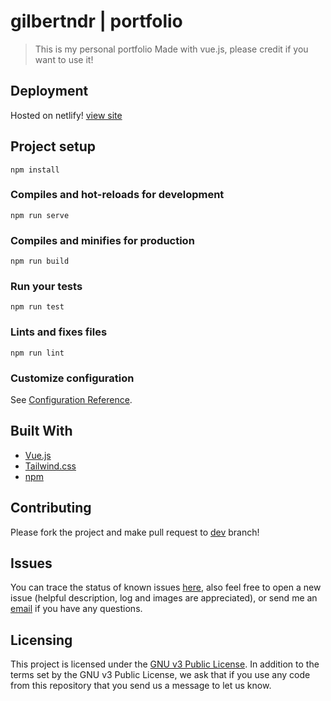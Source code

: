 # gilbertndr | portfolio

> This is my personal portfolio Made with vue.js, please credit if you want to use it!

## Deployment

Hosted on netlify! [view site](http://gilbertndr.netlify.com)

## Project setup
```
npm install
```

### Compiles and hot-reloads for development
```
npm run serve
```

### Compiles and minifies for production
```
npm run build
```

### Run your tests
```
npm run test
```

### Lints and fixes files
```
npm run lint
```

### Customize configuration
See [Configuration Reference](https://cli.vuejs.org/config/).


## Built With

* [Vue.js](https://vuejs.org/)
* [Tailwind.css](https://tailwindcss.com/)
* [npm](https://www.npmjs.com/)

## Contributing

Please fork the project and make pull request to [dev](https://github.com/gilbertndr/portfolio/tree/dev) branch!

## Issues
You can trace the status of known issues [here](https://github.com/gilbertndr/portfolio/issues),
also feel free to open a new issue (helpful description, log and images are appreciated), or send me an [email](mailto:gilbert.ndresaj@gmail.com) if you have any questions.


## Licensing
This project is licensed under the [GNU v3 Public License](https://github.com/gilbertndr/portfolio/blob/dev/LICENSE).
In addition to the terms set by the GNU v3 Public License, we ask that if you use any code from this repository that you send us a message to let us know.
